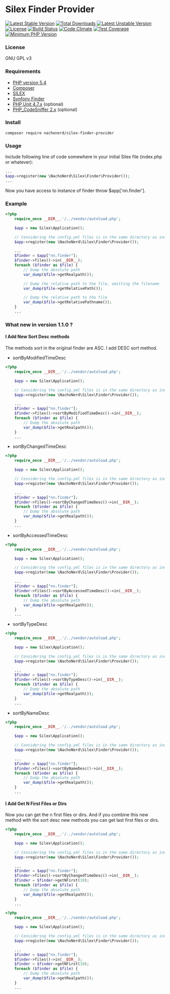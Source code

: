 Silex Finder Provider
===============
[![Latest Stable Version](https://poser.pugx.org/nachonerd/silex-finder-provider/v/stable)](https://packagist.org/packages/nachonerd/silex-finder-provider) [![Total Downloads](https://poser.pugx.org/nachonerd/silex-finder-provider/downloads)](https://packagist.org/packages/nachonerd/silex-finder-provider) [![Latest Unstable Version](https://poser.pugx.org/nachonerd/silex-finder-provider/v/unstable)](https://packagist.org/packages/nachonerd/silex-finder-provider) [![License](https://poser.pugx.org/nachonerd/silex-finder-provider/license)](https://packagist.org/packages/nachonerd/silex-finder-provider) [![Build Status](https://travis-ci.org/nachonerd/silex_finder_provider.svg?branch=master)](https://travis-ci.org/nachonerd/silex_finder_provider) [![Code Climate](https://codeclimate.com/github/nachonerd/silex_finder_provider/badges/gpa.svg)](https://codeclimate.com/github/nachonerd/silex_finder_provider) [![Test Coverage](https://codeclimate.com/github/nachonerd/silex_finder_provider/badges/coverage.svg)](https://codeclimate.com/github/nachonerd/silex_finder_provider/coverage)
[![Minimum PHP Version](https://img.shields.io/badge/php-%3E%3D%205.4-8892BF.svg?style=flat-square)](https://php.net/)

### License
GNU GPL v3

### Requirements
- [PHP version 5.4](http://php.net/releases/5_4_0.php)
- [Composer](https://getcomposer.org/)
- [SILEX](http://silex.sensiolabs.org/)
- [Synfony Finder](http://symfony.com/doc/current/components/finder.html)
- [PHP Unit 4.7.x](https://phpunit.de/) (optional)
- [PHP_CodeSniffer 2.x](http://pear.php.net/package/PHP_CodeSniffer/redirected) (optional)

### Install

```
composer require nachonerd/silex-finder-provider
```

### Usage

Include following line of code somewhere in your initial Silex file (index.php or whatever):

```php
...
$app->register(new \NachoNerd\Silex\Finder\Provider());
...
```
Now you have access to instance of finder throw $app['nn.finder'].

### Example

```php
<?php
    require_once __DIR__.'/../vendor/autoload.php';

    $app = new Silex\Application();

    // Considering the config.yml files is in the same directory as index.php
    $app->register(new \NachoNerd\Silex\Finder\Provider());

    ...
    $finder = $app["nn.finder"];
    $finder->files()->in(__DIR__);
    foreach ($finder as $file) {
        // Dump the absolute path
        var_dump($file->getRealpath());

        // Dump the relative path to the file, omitting the filename
        var_dump($file->getRelativePath());

        // Dump the relative path to the file
        var_dump($file->getRelativePathname());
    }
    ...
```

### What new in version __1.1.0__ ?

#### I Add New Sort Desc methods

The methods sort in the original finder are ASC. I add DESC sort method.

- sortByModifiedTimeDesc

```php
<?php
    require_once __DIR__.'/../vendor/autoload.php';

    $app = new Silex\Application();

    // Considering the config.yml files is in the same directory as index.php
    $app->register(new \NachoNerd\Silex\Finder\Provider());

    ...
    $finder = $app["nn.finder"];
    $finder->files()->sortByModifiedTimeDesc()->in(__DIR__);
    foreach ($finder as $file) {
        // Dump the absolute path
        var_dump($file->getRealpath());
    }
    ...
```

- sortByChangedTimeDesc

```php
<?php
    require_once __DIR__.'/../vendor/autoload.php';

    $app = new Silex\Application();

    // Considering the config.yml files is in the same directory as index.php
    $app->register(new \NachoNerd\Silex\Finder\Provider());

    ...
    $finder = $app["nn.finder"];
    $finder->files()->sortByChangedTimeDesc()->in(__DIR__);
    foreach ($finder as $file) {
        // Dump the absolute path
        var_dump($file->getRealpath());
    }
    ...
```

- sortByAccessedTimeDesc

```php
<?php
    require_once __DIR__.'/../vendor/autoload.php';

    $app = new Silex\Application();

    // Considering the config.yml files is in the same directory as index.php
    $app->register(new \NachoNerd\Silex\Finder\Provider());

    ...
    $finder = $app["nn.finder"];
    $finder->files()->sortByAccessedTimeDesc()->in(__DIR__);
    foreach ($finder as $file) {
        // Dump the absolute path
        var_dump($file->getRealpath());
    }
    ...
```

- sortByTypeDesc

```php
<?php
    require_once __DIR__.'/../vendor/autoload.php';

    $app = new Silex\Application();

    // Considering the config.yml files is in the same directory as index.php
    $app->register(new \NachoNerd\Silex\Finder\Provider());

    ...
    $finder = $app["nn.finder"];
    $finder->files()->sortByTypeDesc()->in(__DIR__);
    foreach ($finder as $file) {
        // Dump the absolute path
        var_dump($file->getRealpath());
    }
    ...
```

- sortByNameDesc

```php
<?php
    require_once __DIR__.'/../vendor/autoload.php';

    $app = new Silex\Application();

    // Considering the config.yml files is in the same directory as index.php
    $app->register(new \NachoNerd\Silex\Finder\Provider());

    ...
    $finder = $app["nn.finder"];
    $finder->files()->sortByNameDesc()->in(__DIR__);
    foreach ($finder as $file) {
        // Dump the absolute path
        var_dump($file->getRealpath());
    }
    ...
```
#### I Add Get N First Files or Dirs
Now you can get the n first files or dirs. And if you combine this new method
with the sort desc new methods you can get last first files or dirs.

```php
<?php
    require_once __DIR__.'/../vendor/autoload.php';

    $app = new Silex\Application();

    // Considering the config.yml files is in the same directory as index.php
    $app->register(new \NachoNerd\Silex\Finder\Provider());

    ...
    $finder = $app["nn.finder"];
    $finder->files()->sortByChangedTimeDesc()->in(__DIR__);
    $finder = $finder->getNFirst(10);
    foreach ($finder as $file) {
        // Dump the absolute path
        var_dump($file->getRealpath());
    }
    ...
```

```php
<?php
    require_once __DIR__.'/../vendor/autoload.php';

    $app = new Silex\Application();

    // Considering the config.yml files is in the same directory as index.php
    $app->register(new \NachoNerd\Silex\Finder\Provider());

    ...
    $finder = $app["nn.finder"];
    $finder->files()->in(__DIR__);
    $finder = $finder->getNFirst(10);
    foreach ($finder as $file) {
        // Dump the absolute path
        var_dump($file->getRealpath());
    }
    ...
```
